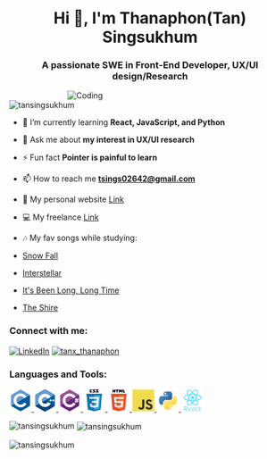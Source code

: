 
<h1 align="center">Hi 👋, I'm Thanaphon(Tan) Singsukhum</h1>
<h3 align="center">A passionate SWE in Front-End Developer, UX/UI design/Research</h3>
<img align="right" alt="Coding" width="400" src="https://user-images.githubusercontent.com/69011963/137184767-79a13ec7-1bb3-4341-a6da-3a149c9c159a.gif">

<p align="left"> <img src="https://komarev.com/ghpvc/?username=tansingsukhum&label=Profile%20views&color=0e75b6&style=flat" alt="tansingsukhum" /> </p>

- 🌱 I’m currently learning **React, JavaScript, and Python**

- 💬 Ask me about **my interest in UX/UI research**

- ⚡ Fun fact **Pointer is painful to learn**
 
- 📫 How to reach me **tsings02642@gmail.com**

- 📄 My personal website <a href="https://tansingsukhum.github.io/Personal-Portfolio/portfolio" target="_blank">Link</a>

- 💻 My freelance <a href="https://tansingsukhum.github.io/Personal-Portfolio/portfolio](https://www.eazyrental.net/" target="_blank">Link</a>

- 🎶 My fav songs while studying:
- <a href="https://www.youtube.com/watch?v=Vo0gUHy96PM&t=1648s" target="_blank">Snow Fall</a>
- <a href="https://www.youtube.com/watch?v=c6-ChtDWT00&t=1459s" target="_blank">Interstellar</a>
- <a href="https://www.youtube.com/watch?v=qfb7QLmzpIQ" target="_blank">It's Been Long, Long Time</a>
- <a href="https://www.youtube.com/watch?v=LML6SoNE7xE" target="_blank">The Shire</a>


<h3 align="left">Connect with me:</h3>
<p align="left">
<a href="https://www.linkedin.com/in/thanaphon-singsukhum-98b074271/" target="_blank"> <img align="center" src="https://raw.githubusercontent.com/rahuldkjain/github-profile-readme-generator/master/src/images/icons/Social/linked-in-alt.svg" alt="LinkedIn" height="30" width="40" /></a>
<a href="https://instagram.com/tanx_thanaphon" target="blank"><img align="center" src="https://raw.githubusercontent.com/rahuldkjain/github-profile-readme-generator/master/src/images/icons/Social/instagram.svg" alt="tanx_thanaphon" height="30" width="40" /></a>
</p>

<h3 align="left">Languages and Tools:</h3>
<p align="left"> <a href="https://www.cprogramming.com/" target="_blank" rel="noreferrer"> <img src="https://raw.githubusercontent.com/devicons/devicon/master/icons/c/c-original.svg" alt="c" width="40" height="40"/> </a> <a href="https://www.w3schools.com/cpp/" target="_blank" rel="noreferrer"> <img src="https://raw.githubusercontent.com/devicons/devicon/master/icons/cplusplus/cplusplus-original.svg" alt="cplusplus" width="40" height="40"/> </a> <a href="https://www.w3schools.com/cs/" target="_blank" rel="noreferrer"> <img src="https://raw.githubusercontent.com/devicons/devicon/master/icons/csharp/csharp-original.svg" alt="csharp" width="40" height="40"/> </a> <a href="https://www.w3schools.com/css/" target="_blank" rel="noreferrer"> <img src="https://raw.githubusercontent.com/devicons/devicon/master/icons/css3/css3-original-wordmark.svg" alt="css3" width="40" height="40"/> </a> <a href="https://www.w3.org/html/" target="_blank" rel="noreferrer"> <img src="https://raw.githubusercontent.com/devicons/devicon/master/icons/html5/html5-original-wordmark.svg" alt="html5" width="40" height="40"/> </a> <a href="https://developer.mozilla.org/en-US/docs/Web/JavaScript" target="_blank" rel="noreferrer"> <img src="https://raw.githubusercontent.com/devicons/devicon/master/icons/javascript/javascript-original.svg" alt="javascript" width="40" height="40"/> </a> <a href="https://www.python.org" target="_blank" rel="noreferrer"> <img src="https://raw.githubusercontent.com/devicons/devicon/master/icons/python/python-original.svg" alt="python" width="40" height="40"/> </a> <a href="https://reactjs.org/" target="_blank" rel="noreferrer"> <img src="https://raw.githubusercontent.com/devicons/devicon/master/icons/react/react-original-wordmark.svg" alt="react" width="40" height="40"/> </a> </p>

<p><img align="left" src="https://github-readme-stats.vercel.app/api/top-langs?username=tansingsukhum&show_icons=true&locale=en&layout=compact" alt="tansingsukhum" /></p>

<p>&nbsp;<img align="center" src="https://github-readme-stats.vercel.app/api?username=tansingsukhum&show_icons=true&locale=en" alt="tansingsukhum" /></p>

<p><img align="center" src="https://github-readme-streak-stats.herokuapp.com/?user=tansingsukhum&" alt="tansingsukhum" /></p>
